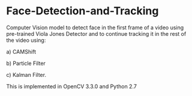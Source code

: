 # Face-Detection-and-Tracking
Computer Vision model to detect face in the first frame of a video using pre-trained Viola Jones Detector and to continue tracking it in the rest of the video using:


a) CAMShift


b) Particle Filter


c) Kalman Filter.

This is implemented in OpenCV 3.3.0 and Python 2.7 
